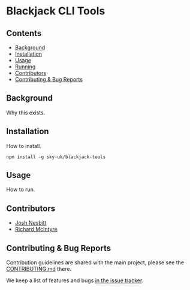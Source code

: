 # Blackjack CLI Tools


## Contents

* [Background](#background)
* [Installation](#installation)
* [Usage](#usage)
* [Running](#running)
* [Contributors](#contributors)
* [Contributing & Bug Reports](#contributing--bug-reports)


## Background

Why this exists.


## Installation

How to install.

```
npm install -g sky-uk/blackjack-tools
```


## Usage

How to run.


## Contributors

- [Josh Nesbitt](https://github.com/joshnesbitt)
- [Richard McIntyre](https://github.com/mackstar)


## Contributing & Bug Reports

Contribution guidelines are shared with the main project, please see the [CONTRIBUTING.md](CONTRIBUTING.md) there.

We keep a list of features and bugs [in the issue tracker](issues).
